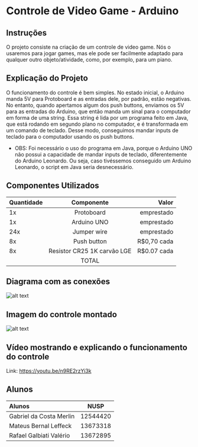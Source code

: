 # Controle de Video Game - Arduino

## Instruções

O projeto consiste na criação de um controle de video game. Nós o usaremos para jogar games, mas ele pode ser facilmente adaptado para qualquer outro objeto/atividade, como, por exemplo, para um piano.

## Explicação do Projeto

O funcionamento do controle é bem simples. No estado inicial, o Arduino manda 5V para Protoboard e as entradas dele, por padrão, estão negativas. No entanto, quando apertamos algum dos push buttons, enviamos os 5V para as entradas do Arduino, que então manda um sinal para o computador em forma de uma string. Essa string é lida por um programa feito em Java, que está rodando em segundo plano no computador, e é transformada em um comando de teclado. Desse modo, conseguimos mandar inputs de teclado para o computador usando os push buttons.

* OBS: Foi necessário o uso do programa em Java, porque o Arduino UNO não possui a capacidade de mandar inputs de teclado, diferentemente do Arduino Leonardo. Ou seja, caso tivéssemos conseguido um Arduino Leonardo, o script em Java seria desnecessário.

## Componentes Utilizados

| Quantidade |         Componente          |    Valor    |
| :--------- |:--------------------------: | ----------: |
| 1x         | Protoboard                  | emprestado  |
| 1x         | Arduino UNO                 | emprestado  |
| 24x        | Jumper wire                 | emprestado  |
| 8x         | Push button                 | R$0,70 cada |
| 8x         | Resistor CR25 1K carvão LGE | R$0.07 cada |
|            |         TOTAL               |             |

## Diagrama com as conexões

![alt text][foto2]

[foto2]: https://i.imgur.com/wLgtLHg.png

## Imagem do controle montado

![alt text][foto1]

[foto1]: https://i.imgur.com/bVEU1oO.jpeg

## Vídeo mostrando e explicando o funcionamento do controle

Link: https://youtu.be/n9RE2rzYi3k

## Alunos

|         Alunos          |   NUSP    |
| :---------------------- | :-------: |
| Gabriel da Costa Merlin |  12544420 |
| Mateus Bernal Leffeck   |  13673318 |
| Rafael Galbiati Valério |  13672895 |
